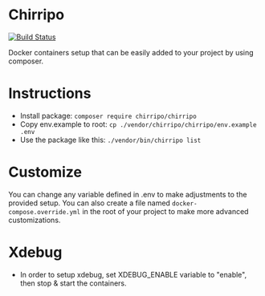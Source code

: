 Chirripo
========

[![Build Status](https://travis-ci.org/chirripo/chirripo.svg?branch=master)](https://travis-ci.org/chirripo/chirripo)

Docker containers setup that can be easily added to your project by using composer.

# Instructions

- Install package: `composer require chirripo/chirripo`
- Copy env.example to root: `cp ./vendor/chirripo/chirripo/env.example .env`
- Use the package like this: `./vendor/bin/chirripo list`

# Customize

You can change any variable defined in .env to make adjustments to the provided setup. You can also create a file named `docker-compose.override.yml` in the root of your project to make more advanced customizations.

# Xdebug

- In order to setup xdebug, set XDEBUG_ENABLE variable to "enable", then stop & start the containers.